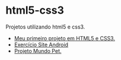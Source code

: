 # html5-css3
 Projetos utilizando html5 e css3.
<ul>
<li>
<a href="https://nathanbergamo.github.io/as-casas-de-hogwarts/">Meu primeiro projeto em HTML5 e CSS3.</a> </li>
<li> 
<a href="https://nathanbergamo.github.io/html5-css3/Exercicios%20na%20prática/desafio-010/android.html">Exercício Site Android</a>
</li>
<li>
<a href="https://nathanbergamo.github.io/html5-css3/Exercicios%20na%20prática/pets/index.html">Projeto Mundo Pet.</a> </li>
</ul>
